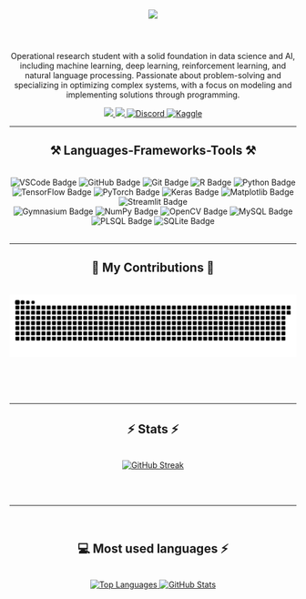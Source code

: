 <h1 align="center">
    <img src="https://readme-typing-svg.herokuapp.com/?font=Righteous&size=35&center=true&vCenter=true&width=500&height=70&duration=4000&lines=Hi+There!+👋;+I'm+Alikacem+Faycal!;" />
</h1>

<br/>

<div align="center">

  Operational research student with a solid foundation in data science and AI, including machine learning, deep learning, reinforcement learning, and natural language processing. Passionate about problem-solving and specializing in optimizing complex systems, with a focus on modeling and implementing solutions through programming.
 
</div>
 
<div align="center"> 
  <a href="faycal213.dz@gmail.com">
    <img src="https://img.shields.io/badge/Gmail-333333?style=for-the-badge&logo=gmail&logoColor=red" />
  </a>
  <a href="www.linkedin.com/in/faycal-alikacem" target="_blank">
    <img src="https://img.shields.io/badge/LinkedIn-0077B5?style=for-the-badge&logo=linkedin&logoColor=white" target="_blank" />
  </a>
  <a href="https://discord.com/users/900128876309671936" target="_blank">
     <img src="https://img.shields.io/badge/Discord-%237289DA?style=for-the-badge&logo=discord&logoColor=white" alt="Discord">
  </a>
  <a href="https://www.kaggle.com/Ali kacem faycal" target="_blank">
     <img src="https://img.shields.io/badge/Kaggle-%2320BEFF?style=for-the-badge&logo=kaggle&logoColor=white" alt="Kaggle">
  </a>
</div>

 <hr/>
 
<h2 align="center">⚒️ Languages-Frameworks-Tools ⚒️</h2>
<br/>
<div align="center">
    <img src="https://img.shields.io/badge/VSCode-007ACC?style=for-the-badge&logo=visual-studio-code&logoColor=white" alt="VSCode Badge" />
    <img src="https://img.shields.io/badge/GitHub-181717?style=for-the-badge&logo=github&logoColor=white" alt="GitHub Badge" />
    <img src="https://img.shields.io/badge/Git-F05032?style=for-the-badge&logo=git&logoColor=white" alt="Git Badge" />
    <img src="https://img.shields.io/badge/R-276DC3?style=for-the-badge&logo=r&logoColor=white" alt="R Badge" />
    <img src="https://img.shields.io/badge/Python-3776AB?style=for-the-badge&logo=python&logoColor=white" alt="Python Badge" />
    <img src="https://img.shields.io/badge/TensorFlow-FF6F00?style=for-the-badge&logo=tensorflow&logoColor=white" alt="TensorFlow Badge" />
    <img src="https://img.shields.io/badge/PyTorch-EE4C2C?style=for-the-badge&logo=pytorch&logoColor=white" alt="PyTorch Badge" />
    <img src="https://img.shields.io/badge/Keras-D00000?style=for-the-badge&logo=keras&logoColor=white" alt="Keras Badge" />
    <img src="https://img.shields.io/badge/Matplotlib-3776AB?style=for-the-badge&logo=python&logoColor=white" alt="Matplotlib Badge" />
    <img src="https://img.shields.io/badge/Streamlit-FF4B4B?style=for-the-badge&logo=streamlit&logoColor=white" alt="Streamlit Badge" /><br>
    <img src="https://img.shields.io/badge/Gymnasium-00599C?style=for-the-badge&logo=python&logoColor=white" alt="Gymnasium Badge" />
    <img src="https://img.shields.io/badge/NumPy-013243?style=for-the-badge&logo=numpy&logoColor=white" alt="NumPy Badge" />
    <img src="https://img.shields.io/badge/OpenCV-5C3EE8?style=for-the-badge&logo=opencv&logoColor=white" alt="OpenCV Badge" />
    <img src="https://img.shields.io/badge/MySQL-4479A1?style=for-the-badge&logo=mysql&logoColor=white" alt="MySQL Badge" />
    <img src="https://img.shields.io/badge/PLSQL-F80000?style=for-the-badge&logo=oracle&logoColor=white" alt="PLSQL Badge" />
    <img src="https://img.shields.io/badge/SQLite-003B57?style=for-the-badge&logo=sqlite&logoColor=white" alt="SQLite Badge" />
</div>
<br/>
<hr/>



<div align="center">
  <h2>🐍 My Contributions 🐍</h2>
  <br>
  <img alt="snake eating my contributions" src="https://github.com/Faycal214/Faycal214/blob/output/github-contribution-grid-snake.svg" />
  
  <br/><br/><br/>
</div>

<hr/>

<h2 align="center">⚡ Stats ⚡</h2>
<br>
<div align="center">
<a href="https://git.io/streak-stats"><img src="https://streak-stats.demolab.com?user=Faycal214&theme=dracula&date_format=M%20j%5B%2C%20Y%5D&card_width=500" alt="GitHub Streak" /></a>
</div>

<br/><br/>

<hr/>

<br/>

<h2 align="center">💻 Most used languages ⚡</h2>
<br>
<div align="center">
<a href="https://github.com/anuraghazra/github-readme-stats" target="_blank">
  <img src="https://github-readme-stats.vercel.app/api/top-langs/?username=Faycal214&layout=compact&theme=radical" alt="Top Languages">
</a>
    <a href="https://github.com/anuraghazra/github-readme-stats" target="_blank">
  <img src="https://github-readme-stats.vercel.app/api/?username=Faycal214&show_icons=true&theme=radical" alt="GitHub Stats">
</a>
</div>

<br/>
